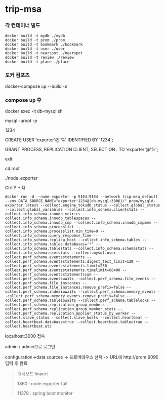 # trip-msa

### 각 컨테이너 빌드
```
docker build -t mydb ./mydb
docker build -t prom ./prom
docker build -t bookmark ./bookmark 
docker build -t user ./user  
docker build -t nearspot ./nearspot  
docker build -t review ./review 
docker build -t place ./place
```

### 도커 컴포즈

docker-compose up --build -d

### compose up 후
docker exec -it db-mysql sh

mysql -uroot -p

1234

CREATE USER 'exporter'@'%' IDENTIFIED BY '1234';

GRANT PROCESS, REPLICATION CLIENT, SELECT ON *.* TO 'exporter'@'%';

exit



cd root

./node_exporter



Ctrl P + Q



```
docker run -d --name exporter -p 9104:9104 --network trip-msa_default --env DATA_SOURCE_NAME="exporter:1234@(db-mysql:3306)/" prom/mysqld-exporter:latest --collect.engine_tokudb_status --collect.global_status --collect.global_variables --collect.info_schema.clientstats --collect.info_schema.innodb_metrics --collect.info_schema.innodb_tablespaces --collect.info_schema.innodb_cmp --collect.info_schema.innodb_cmpmem --collect.info_schema.processlist --collect.info_schema.processlist.min_time=0 --collect.info_schema.query_response_time --collect.info_schema.replica_host --collect.info_schema.tables --collect.info_schema.tables.databases=‘*’ --collect.info_schema.tablestats --collect.info_schema.schemastats --collect.info_schema.userstats --collect.mysql.user --collect.perf_schema.eventsstatements --collect.perf_schema.eventsstatements.digest_text_limit=120 --collect.perf_schema.eventsstatements.limit=250 --collect.perf_schema.eventsstatements.timelimit=86400 --collect.perf_schema.eventsstatementssum --collect.perf_schema.eventswaits --collect.perf_schema.file_events --collect.perf_schema.file_instances --collect.perf_schema.file_instances.remove_prefix=false --collect.perf_schema.indexiowaits --collect.perf_schema.memory_events --collect.perf_schema.memory_events.remove_prefix=false --collect.perf_schema.tableiowaits --collect.perf_schema.tablelocks --collect.perf_schema.replication_group_members --collect.perf_schema.replication_group_member_stats --collect.perf_schema.replication_applier_status_by_worker --collect.slave_status --collect.slave_hosts --collect.heartbeat --collect.heartbeat.database=true --collect.heartbeat.table=true --collect.heartbeat.utc
```



localhost:3000 접속

admin / admin으로 로그인

configuration->data sources -> 프로메테우스 선택 -> URL에 http://prom:9090 입력 후 완료

> 대쉬보드 Import
>
> 1860 : node exporter full
>
> 11378 : spring boot monitor
